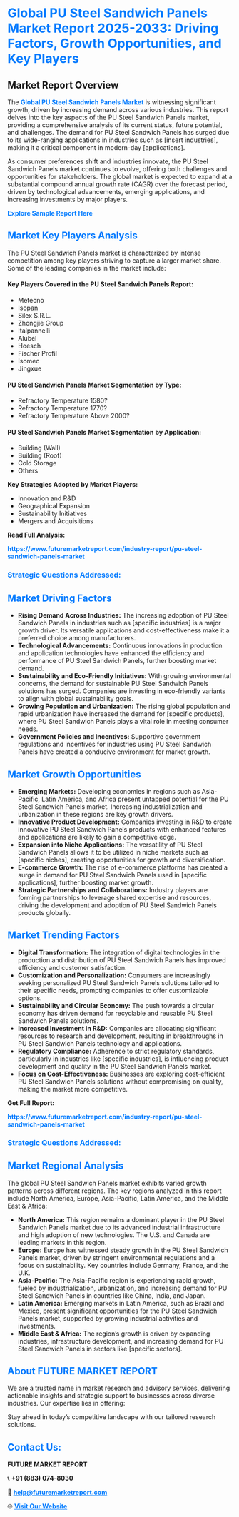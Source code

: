 <h1 style="color: #007BFF;">Global PU Steel Sandwich Panels Market Report 2025-2033: Driving Factors, Growth Opportunities, and Key Players</h1>

<section id="overview">
<h2>Market Report Overview</h2>
<p>The <a href="https://www.futuremarketreport.com/industry-report/pu-steel-sandwich-panels-market" style="color: #007BFF; text-decoration: none;"><strong>Global PU Steel Sandwich Panels Market</strong></a> is witnessing significant growth, driven by increasing demand across various industries. This report delves into the key aspects of the PU Steel Sandwich Panels market, providing a comprehensive analysis of its current status, future potential, and challenges. The demand for PU Steel Sandwich Panels has surged due to its wide-ranging applications in industries such as [insert industries], making it a critical component in modern-day [applications].</p>
<p>As consumer preferences shift and industries innovate, the PU Steel Sandwich Panels market continues to evolve, offering both challenges and opportunities for stakeholders. The global market is expected to expand at a substantial compound annual growth rate (CAGR) over the forecast period, driven by technological advancements, emerging applications, and increasing investments by major players.</p>
</section>

<section id="overview">
<p><a href="https://www.futuremarketreport.com/request-sample/reportId=55911" style="color: #007BFF; text-decoration: none;"><strong>Explore Sample Report Here</strong></a></p>
</section>

<section id="key-players">
<h2 style="color: #007BFF;">Market Key Players Analysis</h2>
<p>The PU Steel Sandwich Panels market is characterized by intense competition among key players striving to capture a larger market share. Some of the leading companies in the market include:</p>
<h4>Key Players Covered in the PU Steel Sandwich Panels Report:</h4>
<ul><li>Metecno</li><li>Isopan</li><li>Silex S.R.L.</li><li>Zhongjie Group</li><li>Italpannelli</li><li>Alubel</li><li>Hoesch</li><li>Fischer Profil</li><li>Isomec</li><li>Jingxue</li></ul>
<h4>PU Steel Sandwich Panels Market Segmentation by Type:</h4>
<ul><li>Refractory Temperature 1580?</li><li>Refractory Temperature 1770?</li><li>Refractory Temperature Above 2000?</li></ul>

<h4>PU Steel Sandwich Panels Market Segmentation by Application:</h4>
<ul><li>Building (Wall)</li><li>Building (Roof)</li><li>Cold Storage</li><li>Others</li></ul>
<p><strong>Key Strategies Adopted by Market Players:</strong></p>
<ul>
<li>Innovation and R&D</li>
<li>Geographical Expansion</li>
<li>Sustainability Initiatives</li>
<li>Mergers and Acquisitions</li>
</ul>
</section>

<section>
<p><strong>Read Full Analysis: </strong></p><a href="https://www.futuremarketreport.com/industry-report/pu-steel-sandwich-panels-market" style="color: #007BFF; text-decoration: none;"><strong>https://www.futuremarketreport.com/industry-report/pu-steel-sandwich-panels-market</strong></a>
<h3 style="color: #007BFF;">Strategic Questions Addressed:</h3>
</section>

<section id="driving-factors">
<h2 style="color: #007BFF;">Market Driving Factors</h2>
<ul>
<li><strong>Rising Demand Across Industries:</strong> The increasing adoption of PU Steel Sandwich Panels in industries such as [specific industries] is a major growth driver. Its versatile applications and cost-effectiveness make it a preferred choice among manufacturers.</li>
<li><strong>Technological Advancements:</strong> Continuous innovations in production and application technologies have enhanced the efficiency and performance of PU Steel Sandwich Panels, further boosting market demand.</li>
<li><strong>Sustainability and Eco-Friendly Initiatives:</strong> With growing environmental concerns, the demand for sustainable PU Steel Sandwich Panels solutions has surged. Companies are investing in eco-friendly variants to align with global sustainability goals.</li>
<li><strong>Growing Population and Urbanization:</strong> The rising global population and rapid urbanization have increased the demand for [specific products], where PU Steel Sandwich Panels plays a vital role in meeting consumer needs.</li>
<li><strong>Government Policies and Incentives:</strong> Supportive government regulations and incentives for industries using PU Steel Sandwich Panels have created a conducive environment for market growth.</li>
</ul>
</section>

<section id="growth-opportunities">
<h2 style="color: #007BFF;">Market Growth Opportunities</h2>
<ul>
<li><strong>Emerging Markets:</strong> Developing economies in regions such as Asia-Pacific, Latin America, and Africa present untapped potential for the PU Steel Sandwich Panels market. Increasing industrialization and urbanization in these regions are key growth drivers.</li>
<li><strong>Innovative Product Development:</strong> Companies investing in R&D to create innovative PU Steel Sandwich Panels products with enhanced features and applications are likely to gain a competitive edge.</li>
<li><strong>Expansion into Niche Applications:</strong> The versatility of PU Steel Sandwich Panels allows it to be utilized in niche markets such as [specific niches], creating opportunities for growth and diversification.</li>
<li><strong>E-commerce Growth:</strong> The rise of e-commerce platforms has created a surge in demand for PU Steel Sandwich Panels used in [specific applications], further boosting market growth.</li>
<li><strong>Strategic Partnerships and Collaborations:</strong> Industry players are forming partnerships to leverage shared expertise and resources, driving the development and adoption of PU Steel Sandwich Panels products globally.</li>
</ul>
</section>

<section id="trending-factors">
<h2 style="color: #007BFF;">Market Trending Factors</h2>
<ul>
<li><strong>Digital Transformation:</strong> The integration of digital technologies in the production and distribution of PU Steel Sandwich Panels has improved efficiency and customer satisfaction.</li>
<li><strong>Customization and Personalization:</strong> Consumers are increasingly seeking personalized PU Steel Sandwich Panels solutions tailored to their specific needs, prompting companies to offer customizable options.</li>
<li><strong>Sustainability and Circular Economy:</strong> The push towards a circular economy has driven demand for recyclable and reusable PU Steel Sandwich Panels solutions.</li>
<li><strong>Increased Investment in R&D:</strong> Companies are allocating significant resources to research and development, resulting in breakthroughs in PU Steel Sandwich Panels technology and applications.</li>
<li><strong>Regulatory Compliance:</strong> Adherence to strict regulatory standards, particularly in industries like [specific industries], is influencing product development and quality in the PU Steel Sandwich Panels market.</li>
<li><strong>Focus on Cost-Effectiveness:</strong> Businesses are exploring cost-efficient PU Steel Sandwich Panels solutions without compromising on quality, making the market more competitive.</li>
</ul>
</section>

<section>
<p><strong>Get Full Report: </strong></p><a href="https://www.futuremarketreport.com/industry-report/pu-steel-sandwich-panels-market" style="color: #007BFF; text-decoration: none;"><strong>https://www.futuremarketreport.com/industry-report/pu-steel-sandwich-panels-market</strong></a>
<h3 style="color: #007BFF;">Strategic Questions Addressed:</h3>
</section>


<section id="regional-analysis">
<h2 style="color: #007BFF;">Market Regional Analysis</h2>
<p>The global PU Steel Sandwich Panels market exhibits varied growth patterns across different regions. The key regions analyzed in this report include North America, Europe, Asia-Pacific, Latin America, and the Middle East & Africa:</p>
<ul>
<li><strong>North America:</strong> This region remains a dominant player in the PU Steel Sandwich Panels market due to its advanced industrial infrastructure and high adoption of new technologies. The U.S. and Canada are leading markets in this region.</li>
<li><strong>Europe:</strong> Europe has witnessed steady growth in the PU Steel Sandwich Panels market, driven by stringent environmental regulations and a focus on sustainability. Key countries include Germany, France, and the U.K.</li>
<li><strong>Asia-Pacific:</strong> The Asia-Pacific region is experiencing rapid growth, fueled by industrialization, urbanization, and increasing demand for PU Steel Sandwich Panels in countries like China, India, and Japan.</li>
<li><strong>Latin America:</strong> Emerging markets in Latin America, such as Brazil and Mexico, present significant opportunities for the PU Steel Sandwich Panels market, supported by growing industrial activities and investments.</li>
<li><strong>Middle East & Africa:</strong> The region’s growth is driven by expanding industries, infrastructure development, and increasing demand for PU Steel Sandwich Panels in sectors like [specific sectors].</li>
</ul>
</section>

<footer>
<h2 style="color: #007BFF;">About FUTURE MARKET REPORT</h2>
<p>We are a trusted name in market research and advisory services, delivering actionable insights and strategic support to businesses across diverse industries. Our expertise lies in offering:</p>

<p>Stay ahead in today’s competitive landscape with our tailored research solutions.</p>

<h2 style="color: #007BFF;">Contact Us:</h2>
<p><strong>FUTURE MARKET REPORT</strong></p>
<p>📞 <strong>+91 (883) 074-8030</strong></p>
<p>📧 <strong><a href="mailto:help@futuremarketreport.com" style="color: #007BFF;">help@futuremarketreport.com</a></strong></p>
<p>🌐 <strong><a href="https://www.futuremarketreport.com/" style="color: #007BFF;">Visit Our Website</a></strong></p>
</footer>